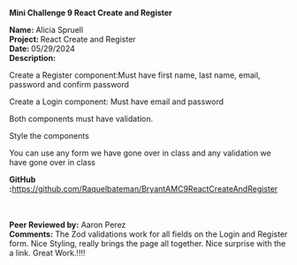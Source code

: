 <b>Mini Challenge 9 React Create and Register</b>

<b>Name: </b> Alicia Spruell<br>
<b>Project: </b>React Create and Register<br>
<b>Date: </b> 05/29/2024 <br>
<strong>Description: </strong><br>

Create a Register component:Must have first name, last name, email, password and confirm password<br>

Create a Login component: Must have email and password<br>

Both components must have validation.<br>

Style the components<br>

You can use any form we have gone over in class and any validation we have gone over in class<br>


<b>GitHub :</b>https://github.com/Raquelbateman/BryantAMC9ReactCreateAndRegister<br><br>
<br>
  

<b>Peer Reviewed by:</b> Aaron Perez <br>
<b>Comments:</b> The Zod validations work for all fields on the Login and Register form. Nice Styling, really brings the page all together. Nice surprise with the a link. Great Work.!!!! <br>

<br>
<br>
<br>
<br>
